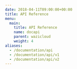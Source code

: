 ```yaml
---
date: 2018-04-11T09:00:00+00:00
title: API Reference
menu:
  main:
    title: API Reference
    name: docapi
    parent: wazicloud
    weight: 4
aliases:
  - /documentation/api
  - /documentation/api/v1
  - /documentation/api/v2
---
```

